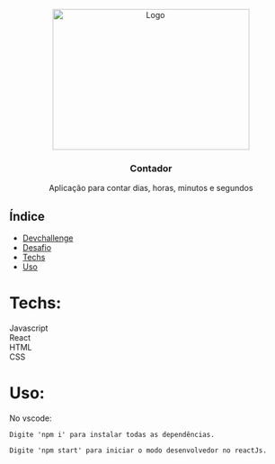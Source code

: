 <p align="center">
    <img src="./git.gif" alt="Logo" width="350" height="250">
  </a>

  <h3 align="center">Contador</h3>

  <p align="center">
    Aplicação para contar dias, horas, minutos e segundos
</p>

## Índice

* [Devchallenge](#devchallenge) 
* [Desafio](#desafio)
* [Techs](#techs)
* [Uso](#uso)



# Techs: 
Javascript<br>
React<br>
HTML<br>
CSS<br>

# Uso:

No vscode:

```
Digite 'npm i' para instalar todas as dependências.

Digite 'npm start' para iniciar o modo desenvolvedor no reactJs.
```




